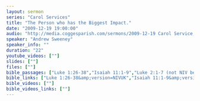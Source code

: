 ```yaml
---
layout: sermon
series: "Carol Services"
title: "The Person who has the Biggest Impact."
date: "2009-12-19 19:00:00"
audio: "http://media.coggesparish.com/sermons/2009-12-19 Carol Service, Andrew Sweeney.mp3"
speaker: "Andrew Sweeney"
speaker_info: ""
duration: "22"
youtube_videos: [""]
slides: [""]
files: [""]
bible_passages: ["Luke 1:26-38","Isaiah 11:1-9","Luke 2:1-7 (not NIV being read)","Luke 2:8-16","Isaiah 9:2, 6-7, 49:6","Matthew 2:1-12","John 1:1-14 (not NIV being read)", "John 1:1-14"]
bible_links: ["Luke 1:26-38&amp;version=NIVUK","Isaiah 11:1-9&amp;version=NIVUK","Luke 2:1-7&amp;version=NIVUK","Luke 2:8-16&amp;version=NIVUK","Isaiah 9:2, 6-7, 49:6&amp;version=NIVUK","Matthew 2:1-12&amp;version=NIVUK","John 1:1-14&amp;version=NIVUK","John 1:1-14&amp;version=NIVUK"]
bible_videos: [""]
bible_videos_links: [""]
---
```

